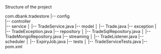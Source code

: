 Structure of the project

com.dbank.tradestore
|-- config           
|-- controller       
|-- service
│    |-- TradeService.java
|-- model
│    |-- Trade.java
|-- exception
|    |-- TradeException.java
|-- repository
│    |-- TradeSqlRepository.java
│    |-- TradeMongoRepository.java
|-- streaming
│    |-- TradeListener.java
|-- scheduler
│    |-- ExpiryJob.java
|-- tests
│    |-- TradeServiceTests.java
|--pom.xml